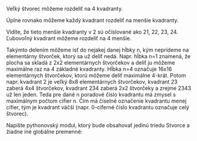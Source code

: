 Veľký štvorec môžeme rozdeliť na 4 kvadranty.

Úplne rovnako môžeme každý kvadrant rozdeliť na menšie kvadranty.

Vidíte, že tieto menšie kvadranty v 2 sú očíslované ako 21, 22, 23, 24. Ľubovoľný kvadrant môžeme rozdeliť na 4 menšie.

Takýmto delením môžeme ísť do nejakej danej hĺbky n, kým neprídeme na elementárny štvorček, ktorý sa už deliť nedá. Napr. hĺbka n=1 znamená, že plocha sa skladá z 2x2 elementárnych štvorčekov a deliť ju môžeme maximálne raz na 4 základné kvadranty. Hĺbka n=4 označuje 16x16 elementárnych štvorčekov, ktorú môžeme deliť maximálne 4-krát. Potom napr. kvadrant 2 je veľký 8x8 elementárnych štvorčekov, kvadrant 23 zaberá 4x4 štvorčekov, kvadrant 234 zaberá 2x2 štvorčeky a zrejme 2343 už len jeden. Teda pre dané n poradové číslo kvadrantu má zmysel s maximálnym počtom cifier n. Čím má číselné označenie kvadrantu menej cifier, tým je kvadrant väčší (napr. 0-ciferné číslo kvadrantu označuje celý štvorec).

Napíšte pythonovský modul, ktorý bude obsahovať jedinú triedu Stvorce a žiadne iné globálne premenné:
